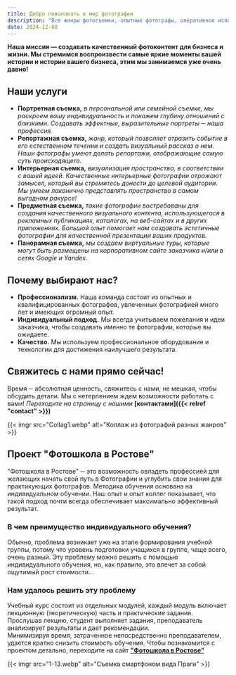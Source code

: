 ```yaml
---
title: Добро пожаловать в мир фотографии
description: "Все жанры фотосъемки, опытные фотографы, оперативное исполнение. Серьезное обучение фотографии"
date: 2024-12-08
---
```


**Наша миссия — создавать качественный фотоконтент для бизнеса и жизни. Мы стремимся воспроизвести самые яркие моменты вашей истории и истории вашего бизнеса, этим мы занимаемся уже очень давно!**

## Наши услуги

- **Портретная съемка,** *в персональной или семейной съемке, мы раскроем вашу индивидуальность и покажем глубину отношений с близкими. Создавать эффектные, выразительные портреты ─ наша профессия.*
- **Репортажная съемка,** *жанр, который позволяет отразить событие в его естественном течении и создать визуальный рассказ о нем. Наши фотографы умеют делать репортажи, отображающие самую суть происходящего.*
- **Интерьерная съемка,** *визуализация пространства, в соответствии с вашей идеей. Качественные интерьерные фотографии отражают замысел, который вы стремитесь донести до целевой аудитории. Мы умеем лаконично представлять пространство в самом выгодном ракурсе!*
- **Предметная съемка,** *такие фотографии востребованы для создания качественного визуального контента, использующегося ​​в рекламных публикациях, каталогах, на веб-сайтах и в других приложениях. Большой опыт помогает нам создавать эстетичные фотографии для качественной презентации ваших продуктов.*
- **Панорамная съемка,** *мы создаем виртуальные туры, которые могут быть размещены на корпоративном сайте заказчика и/или в сетях Google и Yandex.*

## Почему выбирают нас?

- **Профессионализм.** Наша команда состоит из опытных и квалифицированных фотографов, увлеченных фотографией много лет и имеющих огромный опыт.
- **Индивидуальный подход.** Мы всегда учитываем пожелания и идеи заказчика, чтобы создавать именно те фотографии, которые вы ожидаете.
- **Качество.** Мы используем профессиональное оборудование и технологии для достижения наилучшего результата.

## Свяжитесь с нами прямо сейчас!

Время ─ абсолютная ценность, свяжитесь с нами, не мешкая, чтобы обсудить детали. Мы с нетерпением ждем возможности работать с вами!
*Переходите на страницу с нашими* **[контактами]({{< relref "contact" >}})**

{{< imgr src="Collag1.webp" alt="Коллаж из фотографий разных жанров" >}}

## Проект "Фотошкола в Ростове"

"Фотошкола в Ростове" ─ это возможность овладеть профессией для желающих начать свой путь в Фотографии и углубить свои знания для практикующих фотографов. Методика обучения основана на индивидуальном обучении. Наш опыт и опыт коллег показывает, что такой подход почти всегда обеспечивает максимально эффективный результат.

### В чем преимущество индивидуального обучения?

Обычно, проблема возникает уже на этапе формирования учебной группы, потому что уровень подготовки учащихся в группе, чаще всего, очень разный. Эту проблему можно решить с помощью индивидуального обучения, но, как правило, это влечет за собой ощутимый рост стоимости…

### Нам удалось решить эту проблему

Учебный курс состоит из отдельных модулей, каждый модуль включает лекционную (теоретическую) часть и практические задания. Прослушав лекцию, студент выполняет задания, преподаватель анализирует результаты и дает рекомендации.  
Минимизируя время, затраченное непосредственно преподавателем, удается кратно снизить стоимость обучения. Чтобы познакомится с проектом детально, переходите на сайт **["Фотошкола в Ростове"](https://school.gurfoto.ru)**

{{< imgr src="1-13.webp" alt="Съемка смартфоном вида Праги" >}}
